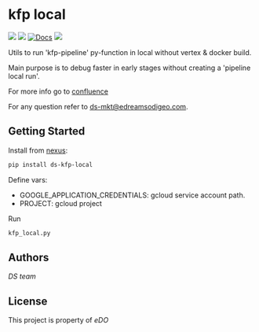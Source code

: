 # kfp local
![](https://img.shields.io/badge/version-v0.0.10-blue.svg?style=for-the-badge)
![](https://img.shields.io/badge/python-3.9-blue.svg)
[![Docs](https://img.shields.io/badge/docs-confluence-013A97)]()
![](https://img.shields.io/badge/dev-orange.svg)



Utils to run 'kfp-pipeline' py-function in local without vertex & docker build.

Main purpose is to debug faster in early stages without creating a 'pipeline local run'. 

For more info go to [confluence](https://jira.odigeo.com/wiki/display/DS/LTV)

For any question refer to 
ds-mkt@edreamsodigeo.com.

## Getting Started
Install from [nexus](https://jira.odigeo.com/wiki/display/DS/Python+packages+repositories):


```sh
pip install ds-kfp-local
```

Define vars:

* GOOGLE_APPLICATION_CREDENTIALS: gcloud service account path.
* PROJECT: gcloud project

Run 
```sh
kfp_local.py
```

## Authors

*DS team* 

## License

This project is property of *eDO*
